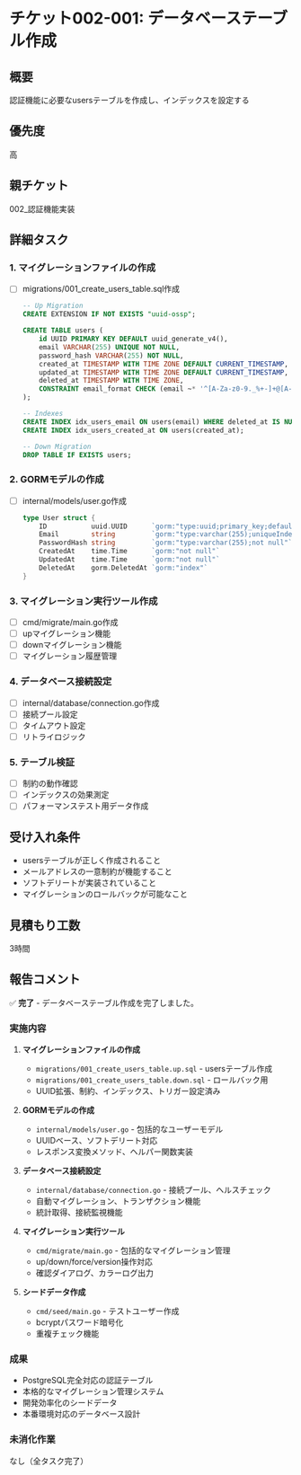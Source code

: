 # チケット002-001: データベーステーブル作成

## 概要
認証機能に必要なusersテーブルを作成し、インデックスを設定する

## 優先度
高

## 親チケット
002_認証機能実装

## 詳細タスク

### 1. マイグレーションファイルの作成
- [ ] migrations/001_create_users_table.sql作成
  ```sql
  -- Up Migration
  CREATE EXTENSION IF NOT EXISTS "uuid-ossp";

  CREATE TABLE users (
      id UUID PRIMARY KEY DEFAULT uuid_generate_v4(),
      email VARCHAR(255) UNIQUE NOT NULL,
      password_hash VARCHAR(255) NOT NULL,
      created_at TIMESTAMP WITH TIME ZONE DEFAULT CURRENT_TIMESTAMP,
      updated_at TIMESTAMP WITH TIME ZONE DEFAULT CURRENT_TIMESTAMP,
      deleted_at TIMESTAMP WITH TIME ZONE,
      CONSTRAINT email_format CHECK (email ~* '^[A-Za-z0-9._%+-]+@[A-Za-z0-9.-]+\.[A-Za-z]{2,}$')
  );

  -- Indexes
  CREATE INDEX idx_users_email ON users(email) WHERE deleted_at IS NULL;
  CREATE INDEX idx_users_created_at ON users(created_at);

  -- Down Migration
  DROP TABLE IF EXISTS users;
  ```

### 2. GORMモデルの作成
- [ ] internal/models/user.go作成
  ```go
  type User struct {
      ID           uuid.UUID      `gorm:"type:uuid;primary_key;default:uuid_generate_v4()"`
      Email        string         `gorm:"type:varchar(255);uniqueIndex;not null"`
      PasswordHash string         `gorm:"type:varchar(255);not null"`
      CreatedAt    time.Time      `gorm:"not null"`
      UpdatedAt    time.Time      `gorm:"not null"`
      DeletedAt    gorm.DeletedAt `gorm:"index"`
  }
  ```

### 3. マイグレーション実行ツール作成
- [ ] cmd/migrate/main.go作成
- [ ] upマイグレーション機能
- [ ] downマイグレーション機能
- [ ] マイグレーション履歴管理

### 4. データベース接続設定
- [ ] internal/database/connection.go作成
- [ ] 接続プール設定
- [ ] タイムアウト設定
- [ ] リトライロジック

### 5. テーブル検証
- [ ] 制約の動作確認
- [ ] インデックスの効果測定
- [ ] パフォーマンステスト用データ作成

## 受け入れ条件
- usersテーブルが正しく作成されること
- メールアドレスの一意制約が機能すること
- ソフトデリートが実装されていること
- マイグレーションのロールバックが可能なこと

## 見積もり工数
3時間

## 報告コメント
✅ **完了** - データベーステーブル作成を完了しました。

### 実施内容
1. **マイグレーションファイルの作成**
   - `migrations/001_create_users_table.up.sql` - usersテーブル作成
   - `migrations/001_create_users_table.down.sql` - ロールバック用
   - UUID拡張、制約、インデックス、トリガー設定済み

2. **GORMモデルの作成**
   - `internal/models/user.go` - 包括的なユーザーモデル
   - UUIDベース、ソフトデリート対応
   - レスポンス変換メソッド、ヘルパー関数実装

3. **データベース接続設定**
   - `internal/database/connection.go` - 接続プール、ヘルスチェック
   - 自動マイグレーション、トランザクション機能
   - 統計取得、接続監視機能

4. **マイグレーション実行ツール**
   - `cmd/migrate/main.go` - 包括的なマイグレーション管理
   - up/down/force/version操作対応
   - 確認ダイアログ、カラーログ出力

5. **シードデータ作成**
   - `cmd/seed/main.go` - テストユーザー作成
   - bcryptパスワード暗号化
   - 重複チェック機能

### 成果
- PostgreSQL完全対応の認証テーブル
- 本格的なマイグレーション管理システム
- 開発効率化のシードデータ
- 本番環境対応のデータベース設計

### 未消化作業
なし（全タスク完了）